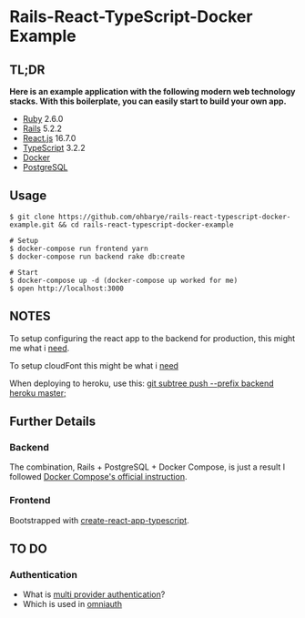 # Rails-React-TypeScript-Docker Example

## TL;DR

**Here is an example application with the following modern web technology stacks. With this boilerplate, you can easily start to build your own app.**

- [Ruby](https://www.ruby-lang.org/en/) 2.6.0
- [Rails](https://rubyonrails.org/) 5.2.2
- [React.js](https://reactjs.org/) 16.7.0
- [TypeScript](https://www.typescriptlang.org/) 3.2.2
- [Docker](https://docs.docker.com/)
- [PostgreSQL](https://www.postgresql.org/)

## Usage

```shell
$ git clone https://github.com/ohbarye/rails-react-typescript-docker-example.git && cd rails-react-typescript-docker-example

# Setup
$ docker-compose run frontend yarn
$ docker-compose run backend rake db:create

# Start
$ docker-compose up -d (docker-compose up worked for me)
$ open http://localhost:3000

```
## NOTES

To setup configuring the react app to the backend for production, this might me what i [need](https://github.com/tylergaugler16/rails-react-typescript-docker-example/tree/master/frontend#advanced-configuration).

To setup cloudFont this might be what i [need](https://medium.com/@omgwtfmarc/deploying-create-react-app-to-s3-or-cloudfront-48dae4ce0af)

When deploying to heroku, use this: [git subtree push --prefix backend heroku master;](https://coderwall.com/p/ssxp5q/heroku-deployment-without-the-app-being-at-the-repo-root-in-a-subfolder)


## Further Details

### Backend

The combination, Rails + PostgreSQL + Docker Compose, is just a result I followed [Docker Compose's official instruction](https://docs.docker.com/compose/rails/).

### Frontend

Bootstrapped with [create-react-app-typescript](https://github.com/wmonk/create-react-app-typescript).


## TO DO
### Authentication
* What is [multi provider authentication](https://stackoverflow.com/questions/46261290/multi-provider-authentication-layman-terms)?
* Which is used in [omniauth](https://github.com/omniauth/omniauth)
